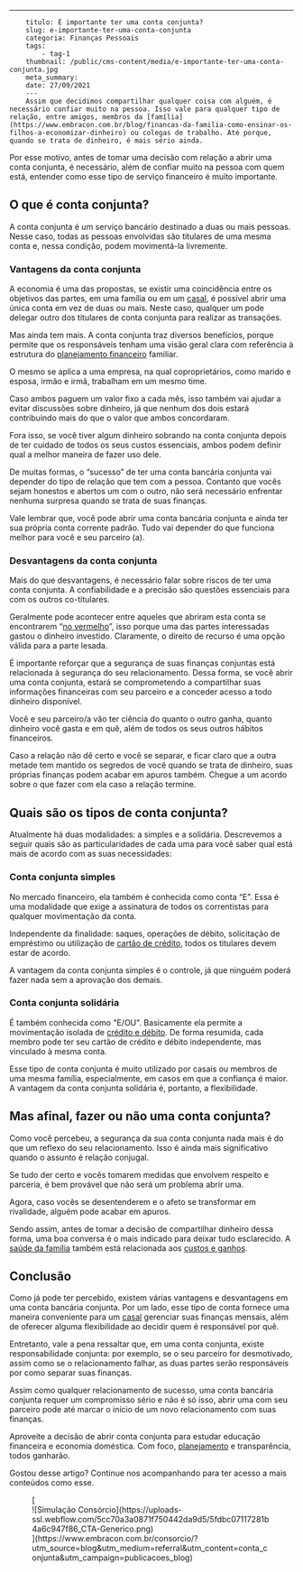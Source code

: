 ---
        titulo: É importante ter uma conta conjunta?
        slug: e-importante-ter-uma-conta-conjunta
        categoria: Finanças Pessoais
        tags:
            - tag-1
        thumbnail: /public/cms-content/media/e-importante-ter-uma-conta-conjunta.jpg
        meta_summary: 
        date: 27/09/2021
        ---
        Assim que decidimos compartilhar qualquer coisa com alguém, é necessário confiar muito na pessoa. Isso vale para qualquer tipo de relação, entre amigos, membros da [família](https://www.embracon.com.br/blog/financas-da-familia-como-ensinar-os-filhos-a-economizar-dinheiro) ou colegas de trabalho. Até porque, quando se trata de dinheiro, é mais sério ainda.

Por esse motivo, antes de tomar uma decisão com relação a abrir uma conta conjunta, é necessário, além de confiar muito na pessoa com quem está, entender como esse tipo de serviço financeiro é muito importante.

O que é conta conjunta?
-----------------------

A conta conjunta é um serviço bancário destinado a duas ou mais pessoas. Nesse caso, todas as pessoas envolvidas são titulares de uma mesma conta e, nessa condição, podem movimentá-la livremente.

### Vantagens da conta conjunta  


A economia é uma das propostas, se existir uma coincidência entre os objetivos das partes, em uma família ou em um [casal](https://www.embracon.com.br/blog/como-organizar-as-financas-do-casal), é possível abrir uma única conta em vez de duas ou mais. Neste caso, qualquer um pode delegar outro dos titulares de conta conjunta para realizar as transações.

Mas ainda tem mais. A conta conjunta traz diversos benefícios, porque permite que os responsáveis ​​tenham uma visão geral clara com referência à estrutura do [planejamento financeiro](https://www.embracon.com.br/blog/como-fazer-um-planejamento-financeiro-em-2021) familiar.

O mesmo se aplica a uma empresa, na qual coproprietários, como marido e esposa, irmão e irmã, trabalham em um mesmo time.

Caso ambos paguem um valor fixo a cada mês, isso também vai ajudar a evitar discussões sobre dinheiro, já que nenhum dos dois estará contribuindo mais do que o valor que ambos concordaram.

Fora isso, se você tiver algum dinheiro sobrando na conta conjunta depois de ter cuidado de todos os seus custos essenciais, ambos podem definir qual a melhor maneira de fazer uso dele.

De muitas formas, o “sucesso” de ter uma conta bancária conjunta vai depender do tipo de relação que tem com a pessoa. Contanto que vocês sejam honestos e abertos um com o outro, não será necessário enfrentar nenhuma surpresa quando se trata de suas finanças.

Vale lembrar que, você pode abrir uma conta bancária conjunta e ainda ter sua própria conta corrente padrão. Tudo vai depender do que funciona melhor para você e seu parceiro (a).

### Desvantagens da conta conjunta  


Mais do que desvantagens, é necessário falar sobre riscos de ter uma conta conjunta. A confiabilidade e a precisão são questões essenciais para com os outros co-titulares.

Geralmente pode acontecer entre aqueles que abriram esta conta se encontrarem “[no vermelho](https://www.embracon.com.br/blog/as-dicas-mais-valiosas-para-sair-do-vermelho)”, isso porque uma das partes interessadas gastou o dinheiro investido. Claramente, o direito de recurso é uma opção válida para a parte lesada.

É importante reforçar que a segurança de suas finanças conjuntas está relacionada à segurança do seu relacionamento. Dessa forma, se você abrir uma conta conjunta, estará se comprometendo a compartilhar suas informações financeiras com seu parceiro e a conceder acesso a todo dinheiro disponível.

Você e seu parceiro/a vão ter ciência do quanto o outro ganha, quanto dinheiro você gasta e em quê, além de todos os seus outros hábitos financeiros.

Caso a relação não dê certo e você se separar, e ficar claro que a outra metade tem mantido os segredos de você quando se trata de dinheiro, suas próprias finanças podem acabar em apuros também. Chegue a um acordo sobre o que fazer com ela caso a relação termine.

Quais são os tipos de conta conjunta?
-------------------------------------

Atualmente há duas modalidades: a simples e a solidária. Descrevemos a seguir quais são as particularidades de cada uma para você saber qual está mais de acordo com as suas necessidades:

### Conta conjunta simples

No mercado financeiro, ela também é conhecida como conta “E”. Essa é uma modalidade que exige a assinatura de todos os correntistas para qualquer movimentação da conta.

Independente da finalidade: saques, operações de débito, solicitação de empréstimo ou utilização de [cartão de crédito](https://www.embracon.com.br/blog/divida-de-cartao-de-credito-como-sair-dela-e-nao-entrar-mais), todos os titulares devem estar de acordo.

A vantagem da conta conjunta simples é o controle, já que ninguém poderá fazer nada sem a aprovação dos demais.

### Conta conjunta solidária

É também conhecida como "E/OU". Basicamente ela permite a movimentação isolada de [crédito e débito](https://www.embracon.com.br/blog/saiba-quais-sao-os-pontos-positivos-e-negativos-de-pagar-a-vista-e-parcelado). De forma resumida, cada membro pode ter seu cartão de crédito e débito independente, mas vinculado à mesma conta.

Esse tipo de conta conjunta é muito utilizado por casais ou membros de uma mesma família, especialmente, em casos em que a confiança é maior. A vantagem da conta conjunta solidária é, portanto, a flexibilidade.

Mas afinal, fazer ou não uma conta conjunta?
--------------------------------------------

Como você percebeu, a segurança da sua conta conjunta nada mais é do que um reflexo do seu relacionamento. Isso é ainda mais significativo quando o assunto é relação conjugal.

Se tudo der certo e vocês tomarem medidas que envolvem respeito e parceria, é bem provável que não será um problema abrir uma.

Agora, caso vocês se desentenderem e o afeto se transformar em rivalidade, alguém pode acabar em apuros.

Sendo assim, antes de tomar a decisão de compartilhar dinheiro dessa forma, uma boa conversa é o mais indicado para deixar tudo esclarecido. A [saúde da família](https://www.embracon.com.br/blog/entenda-como-e-possivel-manter-a-saude-financeira-da-sua-familia) também está relacionada aos [custos e ganhos](https://www.embracon.com.br/blog/como-calcular-o-seu-custo-de-vida).

Conclusão
---------

Como já pode ter percebido, existem várias vantagens e desvantagens em uma conta bancária conjunta. Por um lado, esse tipo de conta fornece uma maneira conveniente para um [casal](https://www.embracon.com.br/blog/financas-do-casal-organize-e-faca-um-consorcio) gerenciar suas finanças mensais, além de oferecer alguma flexibilidade ao decidir quem é responsável por quê.

Entretanto, vale a pena ressaltar que, em uma conta conjunta, existe responsabilidade conjunta: por exemplo, se o seu parceiro for desmotivado, assim como se o relacionamento falhar, as duas partes serão responsáveis ​​por como separar suas finanças.

Assim como qualquer relacionamento de sucesso, uma conta bancária conjunta requer um compromisso sério e não é só isso, abrir uma com seu parceiro pode até marcar o início de um novo relacionamento com suas finanças.

Aproveite a decisão de abrir conta conjunta para estudar educação financeira e economia doméstica. Com foco, [planejamento](https://www.embracon.com.br/blog/faca-um-planejamento-financeiro-anual) e transparência, todos ganharão.

Gostou desse artigo? Continue nos acompanhando para ter acesso a mais conteúdos como esse.

<figure class="w-richtext-figure-type-image w-richtext-align-center">[<div>![Simulação Consórcio](https://uploads-ssl.webflow.com/5cc70a3a0871f750442da9d5/5fdbc07117281b4a6c947f86_CTA-Generico.png)</div>](https://www.embracon.com.br/consorcio/?utm_source=blog&utm_medium=referral&utm_content=conta_conjunta&utm_campaign=publicacoes_blog)</figure>
        